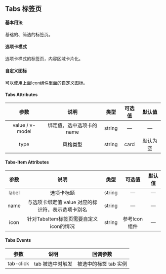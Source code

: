 ## Tabs 标签页

#### 基本用法

 基础的、简洁的标签页。 



<base-code>

<template slot="display">

<tabs-exam1></tabs-exam1>

</template>

<template>

```vue
<de-tabs v-model="activeName">
	<de-tabs-item label="用户管理" name="first">用户管理</de-tabs-item>
	<de-tabs-item label="配置管理" name="second">配置管理</de-tabs-item>
	<de-tabs-item label="角色管理" name="third">角色管理</de-tabs-item>
	<de-tabs-item label="定时任务补偿" name="fourth">定时任务补偿</de-tabs-item>
</de-tabs>

<script>
export default {
	data() {
		return {
			activeName: 'second'
		}
	}
}
</script>
```

</template>

</base-code>







#### 选项卡模式

 选项卡样式的标签页，内容区域卡片化。
 
 <base-code>
 
 <template slot="display">
 
 <tabs-exam2></tabs-exam2>
 
 </template>
 
 <template>
 
 ```vue
 <de-tabs v-model="activeName" type="card">
 	<de-tabs-item label="满江红·写怀" name="1">
 		<p class="example-content">怒发冲冠，凭栏处、潇潇雨歇。抬望眼，仰天长啸，壮怀激烈。三十功名尘与土，八千里路云和月。莫等闲，白了少年头，空悲切！<br>靖康耻，犹未雪。臣子恨，何时灭！驾长车，踏破贺兰山缺。壮志饥餐胡虏肉，笑谈渴饮匈奴血。待从头、收拾旧山河，朝天阙。</p>
 	</de-tabs-item>
 	<de-tabs-item label="青玉案·元夕" name="2">
 		<p class="example-content">东风夜放花千树，更吹落，星如雨。宝马雕车香满路。凤箫声动，玉壶光转，一夜鱼龙舞。<br>蛾儿雪柳黄金缕，笑语盈盈暗香去。众里寻他千百度，蓦然回首，那人却在，灯火阑珊处。</p>
 	</de-tabs-item>
 	<de-tabs-item label="桂枝香·金陵怀古" name="3">
 		<p class="example-content">登临送目，正故国晚秋，天气初肃。千里澄江似练，翠峰如簇。归帆去棹残阳里，背西风，酒旗斜矗。彩舟云淡，星河鹭起，画图难足。<br>念往昔，繁华竞逐，叹门外楼头，悲恨相续。千古凭高对此，谩嗟荣辱。六朝旧事随流水，但寒烟衰草凝绿。至今商女，时时犹唱，后庭遗曲。</p>
 	</de-tabs-item>
 	<de-tabs-item label="苏幕遮·燎沉香" name="4">
 		<p class="example-content">燎沉香，消溽暑。鸟雀呼晴，侵晓窥檐语。叶上初阳干宿雨，水面清圆，一一风荷举。<br>故乡遥，何日去？家住吴门，久作长安旅。五月渔郎相忆否？小楫轻舟，梦入芙蓉浦。</p>
 	</de-tabs-item>
 </de-tabs>
 
 <script>
 export default {
 	data() {
 		return {
 			activeName: '3'
 		}
 	}
 }
 </script>
 ```
 
 </template>
 
 </base-code>









#### 自定义图标

可以使用上面Icon组件里面的自定义图标。

<base-code>

<template slot="display">

<tabs-exam3></tabs-exam3>

</template>

<template>

```vue
<de-tabs v-model="activeName" type="card">
	<de-tabs-item label="正在加载中" name="one" icon="loading">
		<h3>正在加载中......</h3>
	</de-tabs-item>
	<de-tabs-item label="菜单选项" name="two" icon="caidan">
		<h3>菜单选项</h3>
	</de-tabs-item>
	<de-tabs-item label="提示信息" name="three" icon="info">
		<h3>提示信息</h3>
	</de-tabs-item>
	<de-tabs-item label="建议收藏" name="four" icon="star">
		<h3>建议收藏</h3>
	</de-tabs-item>
</de-tabs>

<script>
export default {
	data() {
		return {
			activeName: '3'
		}
	}
}
</script>
```

</template>

</base-code>









#### Tabs Attributes

|      参数       |           说明            |  类型  | 可选值 |  默认值  |
| :-------------: | :-----------------------: | :----: | :----: | :------: |
| value / v-model | 绑定值，选中选项卡的 name | string |   —    |    —     |
|      type       |         风格类型          | string |  card  | 默认为空 |





#### Tabs-Item Attributes

| 参数  |                       说明                        |  类型  |    可选值    | 默认值 |
| :---: | :-----------------------------------------------: | :----: | :----------: | :----: |
| label |                    选项卡标题                     | string |      —       |   —    |
| name  | 与选项卡绑定值 value 对应的标识符，表示选项卡别名 | string |      —       |   —    |
| icon  |      针对TabsItem标签页需要自定义icon的情况       | string | 参考Icon组件 |   —    |





#### Tabs Events

|   参数    |       说明       |       回调参数        |
| :-------: | :--------------: | :-------------------: |
| tab-click | tab 被选中时触发 | 被选中的标签 tab 实例 |